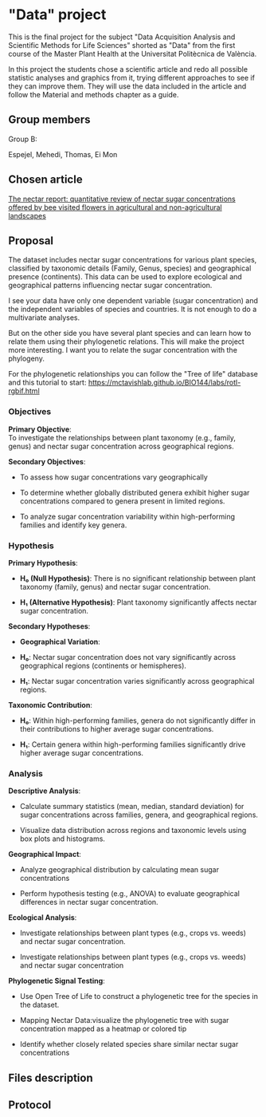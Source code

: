 # "Data" project

This is the final project for the subject "Data Acquisition Analysis and Scientific Methods for Life Sciences" shorted as "Data" from the first course of the Master Plant Health at the Universitat Politècnica de València.

In this project the students chose a scientific article and redo all possible statistic analyses and graphics from it, trying different approaches to see if they can improve them. They will use the data included in the article and follow the Material and methods chapter as a guide.

## Group members

Group B: 

Espejel, Mehedi, Thomas, Ei Mon 

## Chosen article

[The nectar report: quantitative review of nectar sugar concentrations offered by bee visited flowers in agricultural and non-agricultural landscapes](https://peerj.com/articles/6329/)

## Proposal

The dataset includes nectar sugar concentrations for various plant species, classified by taxonomic details (Family, Genus, species) and geographical presence (continents). This data can be used to explore ecological and geographical patterns influencing nectar sugar concentration.

I see your data have only one dependent variable (sugar concentration) and the independent variables of species and countries. It is not enough to do a multivariate analyses. 

But on the other side you have several plant species and can learn how to relate them using their phylogenetic relations. This will make the project more interesting. I want you to relate the sugar concentration with the phylogeny. 

For the phylogenetic relationships you can follow the "Tree of life" database and this tutorial to start: https://mctavishlab.github.io/BIO144/labs/rotl-rgbif.html

### Objectives

**Primary Objective**:\
To investigate the relationships between plant taxonomy (e.g., family, genus) and nectar sugar concentration across geographical regions.

**Secondary Objectives**:

-   To assess how sugar concentrations vary geographically

-   To determine whether globally distributed genera exhibit higher sugar concentrations compared to genera present in limited regions.

-   To analyze sugar concentration variability within high-performing families and identify key genera.

### Hypothesis

**Primary Hypothesis**:

-   **H₀ (Null Hypothesis)**: There is no significant relationship between plant taxonomy (family, genus) and nectar sugar concentration.

-   **H₁ (Alternative Hypothesis)**: Plant taxonomy significantly affects nectar sugar concentration.

**Secondary Hypotheses**:

-   **Geographical Variation**:

-   **H₀**: Nectar sugar concentration does not vary significantly across geographical regions (continents or hemispheres).

-   **H₁**: Nectar sugar concentration varies significantly across geographical regions.

**Taxonomic Contribution**:

-   **H₀**: Within high-performing families, genera do not significantly differ in their contributions to higher average sugar concentrations.

-   **H₁**: Certain genera within high-performing families significantly drive higher average sugar concentrations.

### Analysis

**Descriptive Analysis**:

-   Calculate summary statistics (mean, median, standard deviation) for sugar concentrations across families, genera, and geographical regions.

-   Visualize data distribution across regions and taxonomic levels using box plots and histograms.

**Geographical Impact**:

-   Analyze geographical distribution by calculating mean sugar concentrations

-   Perform hypothesis testing (e.g., ANOVA) to evaluate geographical differences in nectar sugar concentration.

**Ecological Analysis**:

-   Investigate relationships between plant types (e.g., crops vs. weeds) and nectar sugar concentration.

-   Investigate relationships between plant types (e.g., crops vs. weeds) and nectar sugar concentration

**Phylogenetic Signal Testing**:

-   Use Open Tree of Life to construct a phylogenetic tree for the species in the dataset.

-   Mapping Nectar Data:visualize the phylogenetic tree with sugar concentration mapped as a heatmap or colored tip

-   Identify whether closely related species share similar nectar sugar concentrations



## Files description

## Protocol

